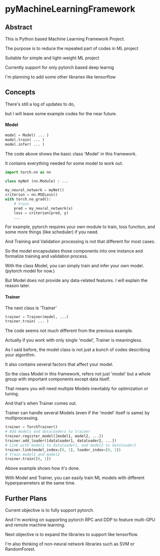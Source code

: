 # pyMachineLearningFramework

## Abstract

This is Python based Machine Learning Framework Project.

The purpose is to reduce the repeated part of codes in ML project

Suitable for simple and light-weight ML project

Currently support for only pytorch based deep learnig

I'm planning to add some other libraries like tensorflow

## Concepts

There's still a log of updates to do,

but I will leave some example codes for the near future.

#### Model

```python
model = Model( ... )
model.train( ... )
model.infer( ... )
```

The code above shows the basic class 'Model' in this framework.

It contains everything needed for some model to work out.

```python
import torch.nn as nn

class myNet (nn.Module) : ...
    
my_neural_network = myNet()
criterion = nn.MSELoss()
with torch.no_grad():
    # train
    pred = my_neural_network(x)
    loss = criterion(pred, y)
    ...
```

For example, pytorch requires your own module to train, loss function, and some more things (like scheduler) if you need.

And Training and Validation processing is not that different for most cases.

So the model encapsulates those components into one instance and formalize training and validation process.

With the class Model, you can simply train and infer your own model. (pytorch model for now.)

But Model does not provide any data-related features. I will explain the reason later.

#### Trainer

The next class is 'Trainer'

```python
trainer = Trainer(model, ...)
trainer.train( ... )
```

The code seems not much different from the previous example.

Actually if you work with only single 'model', Trainer is meaningless.

As I said before, the model class is not just a bunch of codes describing your algorithm.

It also contains several factors that affect your model.

So the class Model in this framework, refers not just 'model' but a whole group with important components except data itself.

That means you will need multiple Models inevitably for optimization or tuning.

And that's when Trainer comes out.

Trainer can handle several Models (even if the 'model' itself is same) by multiprocessing.

```python
trainer = TorchTrainer()
# Add models and dataloaders to trainer
trainer.register_model([model1, model2, ...])
trainer.add_loader([dataloader1, dataloader2, ...])
# Link with model1 to dataloader1, and model2 to dataloader2
trainer.link(model_index=[0, 1], loader_index=[0, 1])
# Train model1 and model2
trainer.train([0, 1])
```

Above example shows how it's done.

With Model and Trainer, you can easily train ML models with different hyperparameters at the same time.

## Further Plans

Current objective is to fully support pytorch.

And I'm working on supporting pytorch RPC and DDP to feature multi-GPU and remote machine learning.

Next objective is to expand the libraries to support like tensorflow.

I'm also thinking of non-neural network libraries such as SVM or RandomForest.
